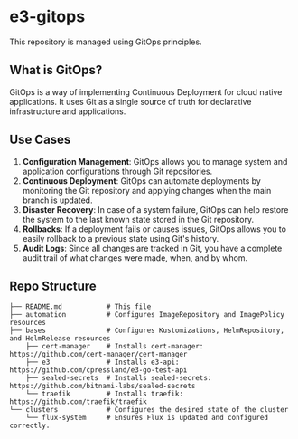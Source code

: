# e3-gitops

This repository is managed using GitOps principles.

## What is GitOps?

GitOps is a way of implementing Continuous Deployment for cloud native applications. It uses Git as a single source of truth for declarative infrastructure and applications.

## Use Cases

1. **Configuration Management**: GitOps allows you to manage system and application configurations through Git repositories.
2. **Continuous Deployment**: GitOps can automate deployments by monitoring the Git repository and applying changes when the main branch is updated.
3. **Disaster Recovery**: In case of a system failure, GitOps can help restore the system to the last known state stored in the Git repository.
4. **Rollbacks**: If a deployment fails or causes issues, GitOps allows you to easily rollback to a previous state using Git's history.
5. **Audit Logs**: Since all changes are tracked in Git, you have a complete audit trail of what changes were made, when, and by whom.

## Repo Structure

```
├── README.md           # This file
├── automation          # Configures ImageRepository and ImagePolicy resources
├── bases               # Configures Kustomizations, HelmRepository, and HelmRelease resources
    ├── cert-manager    # Installs cert-manager:   https://github.com/cert-manager/cert-manager
    ├── e3              # Installs e3-api:         https://github.com/cpressland/e3-go-test-api
    ├── sealed-secrets  # Installs sealed-secrets: https://github.com/bitnami-labs/sealed-secrets
    └── traefik         # Installs traefik:        https://github.com/traefik/traefik
└── clusters            # Configures the desired state of the cluster
    └── flux-system     # Ensures Flux is updated and configured correctly.
```
